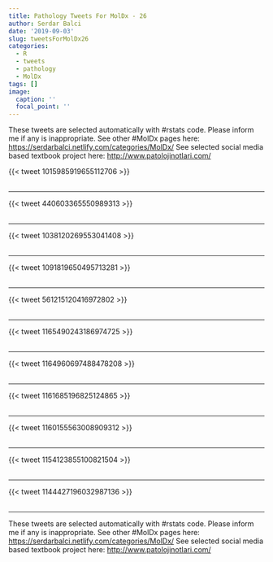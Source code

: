 ```yaml
---
title: Pathology Tweets For MolDx - 26
author: Serdar Balci
date: '2019-09-03'
slug: tweetsForMolDx26
categories:
  - R
  - tweets
  - pathology
  - MolDx
tags: []
image:
  caption: ''
  focal_point: ''
---
```



These tweets are selected automatically with #rstats code. Please inform me if any is inappropriate.
See other #MolDx pages here: https://serdarbalci.netlify.com/categories/MolDx/ 
See selected social media based textbook project here: http://www.patolojinotlari.com/

{{< tweet 1015985919655112706 >}}
<br>
<br>
<hr>
{{< tweet 440603365550989313 >}}
<br>
<br>
<hr>
{{< tweet 1038120269553041408 >}}
<br>
<br>
<hr>
{{< tweet 1091819650495713281 >}}
<br>
<br>
<hr>
{{< tweet 561215120416972802 >}}
<br>
<br>
<hr>
{{< tweet 1165490243186974725 >}}
<br>
<br>
<hr>
{{< tweet 1164960697488478208 >}}
<br>
<br>
<hr>
{{< tweet 1161685196825124865 >}}
<br>
<br>
<hr>
{{< tweet 1160155563008909312 >}}
<br>
<br>
<hr>
{{< tweet 1154123855100821504 >}}
<br>
<br>
<hr>
{{< tweet 1144427196032987136 >}}
<br>
<br>
<hr>


These tweets are selected automatically with #rstats code. Please inform me if any is inappropriate.
See other #MolDx pages here: https://serdarbalci.netlify.com/categories/MolDx/ 
See selected social media based textbook project here: http://www.patolojinotlari.com/
